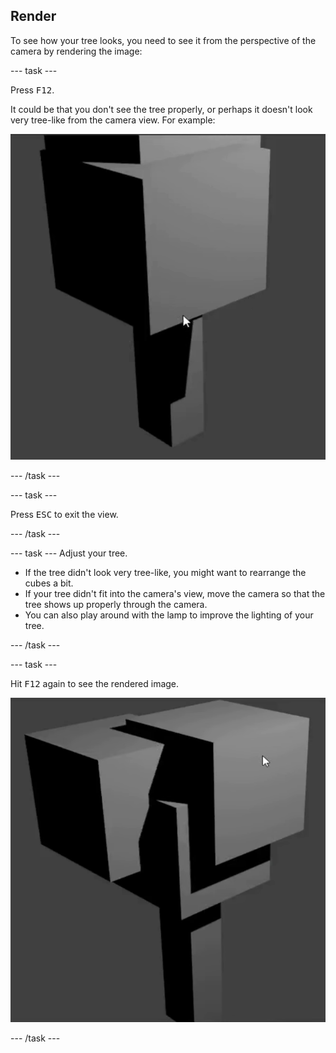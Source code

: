 ## Render

To see how your tree looks, you need to see it from the perspective of the camera by rendering the image:

--- task ---

Press <kbd>F12</kbd>.

It could be that you don't see the tree properly, or perhaps it doesn't look very tree-like from the camera view. For example:

![Tree render](images/blender-tree-render-1.png)

--- /task ---
 

--- task ---

Press <kbd>ESC</kbd> to exit the view.

--- /task ---
 

--- task ---
Adjust your tree. 

+ If the tree didn't look very tree-like, you might want to rearrange the cubes a bit.
+ If your tree didn't fit into the camera's view, move the camera so that the tree shows up properly through the camera.
+ You can also play around with the lamp to improve the lighting of your tree.

--- /task ---

--- task ---

Hit <kbd>F12</kbd> again to see the rendered image.

![Tree render](images/blender-tree-render-2.png)

--- /task ---
 


